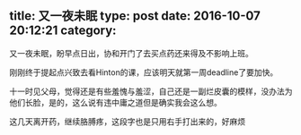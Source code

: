 title: 又一夜未眠
type: post
date: 2016-10-07 20:12:21
category: 
---

又一夜未眠，盼早点日出，协和开门了去买点药还来得及不影响上班。

刚刚终于提起点兴致去看Hinton的课，应该明天就第一周deadline了要加快。

十一时见父母，觉得还是有些羞愧与羞涩，自己还是一副烂皮囊的模样，没办法为他们长脸，是的，这么说有违中庸之道但是确实我会这么想。

这几天离开药，继续胳膊疼，这段字也是只用右手打出来的，好麻烦
